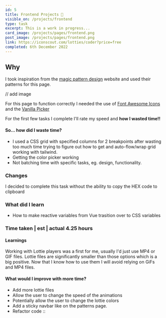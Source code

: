 ```yaml
---
id: 5
title: Frontend Projects 🤔
visible_on: /projects/frontend
type: task
excerpt: This is a work in progress...
card_image: /projects/pages/frontend.png
post_image: /projects/pages/frontend.png
link: https://iconscout.com/lotties/coder?price=free
completed: 6th December 2022
---
```


## Why

I took inspiration from the [magic pattern design](https://www.magicpattern.design/tools/css-backgrounds) website and used their patterns for this page.

// add image

For this page to function correctly I needed the use of [Font Awesome Icons](https://fontawesome.com/docs/web/use-with/vue/) and the [Vanilla Picker](https://www.npmjs.com/package/vanilla-picker)

For the first few tasks I complete I'll rate my speed and **how I wasted time!!**

#### So... how did I waste time?

- I used a CSS grid with specified columns for 2 breakpoints after wasting too much time trying to figure out how to get and auto-flow/wrap grid working with tailwind.
- Getting the color picker working
- Not batching time with specific tasks, eg. design, functionality.

### Changes

I decided to complete this task without the ability to copy the HEX code to clipboard

### What did I learn

- How to make reactive variables from Vue trasition over to CSS variables

### Time taken | est | actual 4.25 hours

#### Learnings

Working with Lottie players was a first for me, usually I'd just use MP4 or GIF files. Lottie files are significantly smaller than those options which is a big positive. Now that I know how to use them I will avoid relying on GiFs and MP4 files. 


#### What would I improve with more time?
- Add more lottie files
- Allow the user to change the speed of the animations
- Potentially allow the user to change the lottie colors
- Add a sticky navbar like on the patterns page.
- Refactor code
::

